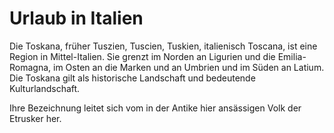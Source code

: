 # Urlaub in Italien

Die Toskana, früher Tuszien, Tuscien, Tuskien, italienisch Toscana, ist eine Region in Mittel-Italien. Sie grenzt im Norden an Ligurien und die Emilia-Romagna, im Osten an die Marken und an Umbrien und im Süden an Latium. Die Toskana gilt als historische Landschaft und bedeutende Kulturlandschaft.

Ihre Bezeichnung leitet sich vom in der Antike hier ansässigen Volk der Etrusker her.

